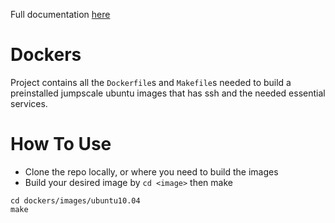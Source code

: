 Full documentation [here](http://gig.gitbooks.io/jumpscale/content/Howto/How%20To%20Use%20Docker.html)

# Dockers
Project contains all the `Dockerfile`s and `Makefile`s needed to build a preinstalled jumpscale ubuntu images that
has ssh and the needed essential services.

# How To Use
- Clone the repo locally, or where you need to build the images
- Build your desired image by `cd <image>` then make
```base
cd dockers/images/ubuntu10.04
make
```
